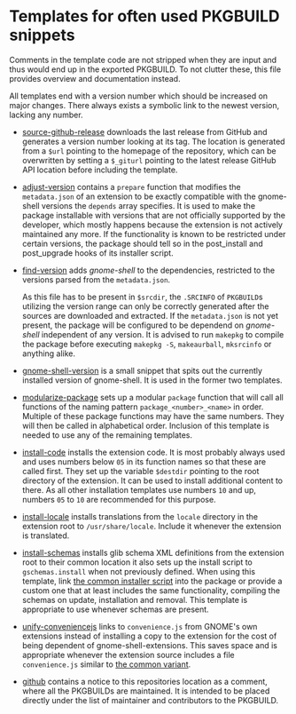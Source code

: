 # Templates for often used PKGBUILD snippets

Comments in the template code are not stripped when they are input and thus would end up in the exported PKGBUILD. To not clutter these, this file provides overview and documentation instead.

All templates end with a version number which should be increased on major changes. There always exists a symbolic link to the newest version, lacking any number.

- [source-github-release](source-github-release.template) downloads the last release from GitHub and generates a version number looking at its tag. The location is generated from a `$url` pointing to the homepage of the repository, which can be overwritten by setting a `$_giturl` pointing to the latest release GitHub API location before including the template.

- [adjust-version](adjust-version.template) contains a `prepare` function that modifies the `metadata.json` of an extension to be exactly compatible with the gnome-shell versions the `depends` array specifies. It is used to make the package installable with versions that are not officially supported by the developer, which mostly happens because the extension is not actively maintained any more. If the functionality is known to be restricted under certain versions, the package should tell so in the post_install and post_upgrade hooks of its installer script.

- [find-version](find-version.template) adds _gnome-shell_ to the dependencies, restricted to the versions parsed from the `metadata.json`.

  As this file has to be present in `$srcdir`, the `.SRCINFO` of `PKGBUILD`s utilizing the version range can only be correctly generated after the sources are downloaded and extracted. If the `metadata.json` is not yet present, the package will be configured to be dependend on _gnome-shell_ independent of any version. It is advised to run `makepkg` to compile the package before executing `makepkg -S`, `makeaurball`, `mksrcinfo` or anything alike.

- [gnome-shell-version](gnome-shell-version.template) is a small snippet that spits out the currently installed version of gnome-shell. It is used in the former two templates.

- [modularize-package](modularize-package.template) sets up a modular `package` function that will call all functions of the naming pattern `package_<number>_<name>` in order. Multiple of these package functions may have the same numbers. They will then be called in alphabetical order. Inclusion of this template is needed to use any of the remaining templates.

- [install-code](install-code.template) installs the extension code. It is most probably always used and uses numbers below `05` in its function names so that these are called first. They set up the variable `$destdir` pointing to the root directory of the extension. It can be used to install additional content to there. As all other installation templates use numbers `10` and up, numbers `05` to `10` are recommended for this purpose.

- [install-locale](install-locale.template) installs translations from the `locale` directory in the extension root to `/usr/share/locale`. Include it whenever the extension is translated.

- [install-schemas](install-schemas.template) installs glib schema XML definitions from the extension root to their common location it also sets up the install script to `gschemas.install` when not previously defined. When using this template, link [the common installer script](../gschemas.install) into the package or provide a custom one that at least includes the same functionality, compiling the schemas on update, installation and removal. This template is appropriate to use whenever schemas are present.

- [unify-conveniencejs](unify-conveniencejs.template) links to `convenience.js` from GNOME's own extensions instead of installing a copy to the extension for the cost of being dependent of gnome-shell-extensions. This saves space and is appropriate whenever the extension source includes a file `convenience.js` similar to [the common variant](https://github.com/GNOME/gnome-shell-extensions/blob/master/lib/convenience.js).

- [github](github.template) contains a notice to this repositories location as a comment, where all the PKGBUILDs are maintained. It is intended to be placed directly under the list of maintainer and contributors to the PKGBUILD.
